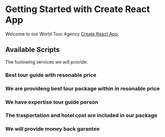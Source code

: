 # Getting Started with Create React App

Welcome to our World Tour Agency [Create React App](https://world-tour-agency-27064.web.app/).

## Available Scripts

The foolowing services we will provide:

### Best tour guide with resonable price

### We are provideng best tour package within in resonable price

### We have expertise tour guide person

### The trasportation and hotel cost are included in our package

### We will provide money back garantee